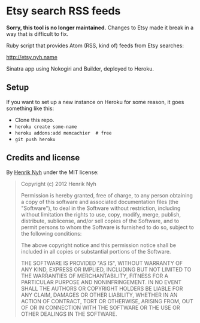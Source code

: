 # Etsy search RSS feeds

**Sorry, this tool is no longer maintained.** Changes to Etsy made it break in a way that is difficult to fix.

Ruby script that provides Atom (RSS, kind of) feeds from Etsy searches:

<http://etsy.nyh.name>

Sinatra app using Nokogiri and Builder, deployed to Heroku.


## Setup

If you want to set up a new instance on Heroku for some reason, it goes something like this:

* Clone this repo.
* `heroku create some-name`
* `heroku addons:add memcachier  # free`
* `git push heroku`


## Credits and license

By [Henrik Nyh](http://henrik.nyh.se/) under the MIT license:

>  Copyright (c) 2012 Henrik Nyh
>
>  Permission is hereby granted, free of charge, to any person obtaining a copy
>  of this software and associated documentation files (the "Software"), to deal
>  in the Software without restriction, including without limitation the rights
>  to use, copy, modify, merge, publish, distribute, sublicense, and/or sell
>  copies of the Software, and to permit persons to whom the Software is
>  furnished to do so, subject to the following conditions:
>
>  The above copyright notice and this permission notice shall be included in
>  all copies or substantial portions of the Software.
>
>  THE SOFTWARE IS PROVIDED "AS IS", WITHOUT WARRANTY OF ANY KIND, EXPRESS OR
>  IMPLIED, INCLUDING BUT NOT LIMITED TO THE WARRANTIES OF MERCHANTABILITY,
>  FITNESS FOR A PARTICULAR PURPOSE AND NONINFRINGEMENT. IN NO EVENT SHALL THE
>  AUTHORS OR COPYRIGHT HOLDERS BE LIABLE FOR ANY CLAIM, DAMAGES OR OTHER
>  LIABILITY, WHETHER IN AN ACTION OF CONTRACT, TORT OR OTHERWISE, ARISING FROM,
>  OUT OF OR IN CONNECTION WITH THE SOFTWARE OR THE USE OR OTHER DEALINGS IN
>  THE SOFTWARE.
